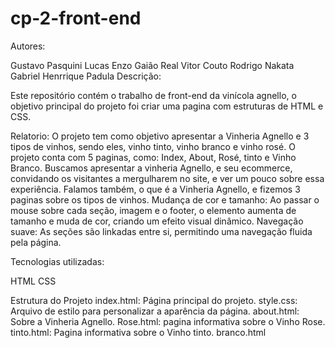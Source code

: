 # cp-2-front-end
Autores:

Gustavo Pasquini Lucas
Enzo Gaião Real
Vitor Couto
Rodrigo Nakata
Gabriel Henrrique Padula
Descrição:

Este repositório contém o trabalho de front-end da vinícola agnello, o objetivo principal do projeto foi criar uma pagina com estruturas de HTML e CSS.


Relatorio:
O projeto tem como objetivo apresentar a Vinheria Agnello e 3 tipos de vinhos, sendo eles, vinho tinto, vinho branco e vinho rosé. O projeto conta com 5 paginas, como: Index, About, Rosé, tinto e Vinho Branco. Buscamos apresentar a vinheria Agnello, e seu ecommerce, convidando os visitantes a mergulharem no site, e ver um pouco sobre essa experiência. Falamos também, o que é a Vinheria Agnello, e fizemos 3 paginas sobre os tipos de vinhos.
Mudança de cor e tamanho: Ao passar o mouse sobre cada seção, imagem e o footer, o elemento aumenta de tamanho e muda de cor, criando um efeito visual dinâmico.
Navegação suave: As seções são linkadas entre si, permitindo uma navegação fluida pela página.

Tecnologias utilizadas:

HTML
CSS

Estrutura do Projeto
index.html: Página principal do projeto.
style.css: Arquivo de estilo para personalizar a aparência da página.
about.html: Sobre a Vinheria Agnello.
Rose.html: pagina informativa sobre o Vinho Rose.
tinto.html: Pagina informativa sobre o Vinho tinto.
branco.html
